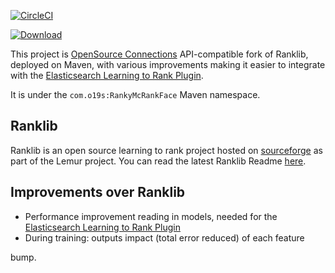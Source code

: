 [![CircleCI](https://circleci.com/gh/o19s/RankyMcRankFace.svg?style=svg)](https://circleci.com/gh/o19s/RankyMcRankFace)

[ ![Download](https://api.bintray.com/packages/epugh/RankyMcRankFace/RankyMcRankFace/images/download.svg) ](https://bintray.com/epugh/RankyMcRankFace/RankyMcRankFace/_latestVersion)

This project is [OpenSource Connections](http://opensourceconnections.com) API-compatible fork of Ranklib, deployed on Maven, with various improvements making it easier to integrate with the [Elasticsearch Learning to Rank Plugin](http://github.com/o19s/elasticsearch-learning-to-rank).

It is under the `com.o19s:RankyMcRankFace` Maven namespace.

## Ranklib

Ranklib is an open source learning to rank project hosted on [sourceforge](sourceforge.net/p/lemur/wiki/RankLib/) as part of the Lemur project. You can read the latest Ranklib Readme [here](readme.txt).

## Improvements over Ranklib

- Performance improvement reading in models, needed for the [Elasticsearch Learning to Rank Plugin](http://github.com/o19s/elasticsearch-learning-to-rank)
- During training: outputs impact (total error reduced) of each feature

bump.
